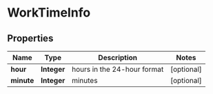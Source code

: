

# WorkTimeInfo


## Properties

| Name | Type | Description | Notes |
|------------ | ------------- | ------------- | -------------|
|**hour** | **Integer** | hours in the 24-hour format |  [optional] |
|**minute** | **Integer** | minutes |  [optional] |



